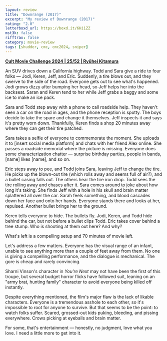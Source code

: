 ```yaml
---
layout: review
title: "Downrange (2017)"
excerpt: "My review of Downrange (2017)"
rating: "2.0"
letterboxd_url: https://boxd.it/6Hi1ZZ
mst3k: false
rifftrax: false
category: movie-review
tags: [shudder, cmc, cmc2024, sniper]
---
```


<b><a href="https://boxd.it/rIGbC/detail" target="_blank" rel="noopener">Cult Movie Challenge 2024 | 25/52 | Ryûhei Kitamura</a></b>

An SUV drives down a California highway. Todd and Sara give a ride to four folks — Jodi, Keren, Jeff, and Eric. Suddenly, a tire blows out, and they swerve to the side of the road. Everyone gets out to see what's happened. Jodi grows dizzy after bumping her head, so Jeff helps her into the backseat. Saran and Keren tend to her while Jeff grabs a baggy and some ice to make an ice pack.

Sara and Todd step away with a phone to call roadside help. They haven't seen a car on the road in ages, and the phone reception is spotty. The boys decide to take the spare and change it themselves. Jeff inspects it and says it's pretty worn down. Thankfully, Keren finds a shop 20 minutes away where they can get their tire patched.

Sara takes a selfie of everyone to commemorate the moment. She uploads it to [insert social media platform] and chats with her friend Alex online. She passes a roadside memorial where the picture is missing. Everyone does some characterization chatter — surprise birthday parties, people in bands, [name] likes [name], and so on.

Eric steps away to pee, and Todd joins Sara, leaving Jeff to change the tire. He picks up the blown-out tire (which rolls away and seems full of air?), and a bullet casing falls out. The others hear the tire iron drop. Todd sees the tire rolling away and chases after it. Sara comes around to joke about how long it's taking. She finds Jeff with a hole in his skull and brain matter splattered all over the car. Sarah feels something, and blood cascades down her face and onto her hands. Everyone stands there and looks at her, repulsed. Another bullet brings her to the ground.

Keren tells everyone to hide. The bullets fly. Jodi, Keren, and Todd hide behind the car, but not before a bullet clips Todd. Eric takes cover behind a tree stump. Who is shooting at them out here? And why?

What's left is a compelling setup and 70 minutes of movie left.

Let's address a few matters. Everyone has the visual range of an infant, unable to see anything more than a couple of feet away from them. No one is giving a compelling performance, and the dialogue is mechanical. The gore is cheap and rarely convincing.

Sharni Vinson's character in <i>You're Next</i> may not have been the first of this troupe, but several budget horror flicks have followed suit, leaning on an "army brat, hunting family" character to avoid everyone being killed off instantly.

Despite everything mentioned, the film's major flaw is the lack of likable characters. Everyone is a tremendous asshole to each other, so it's impossible to root for anyone to survive. But that seems to be the point: to watch folks suffer. Scared, grossed-out kids puking, bleeding, and pissing everywhere. Crows picking at eyeballs and brain matter.

For some, that's entertainment — honestly, no judgment, love what you love. I need a little more to get into it.
